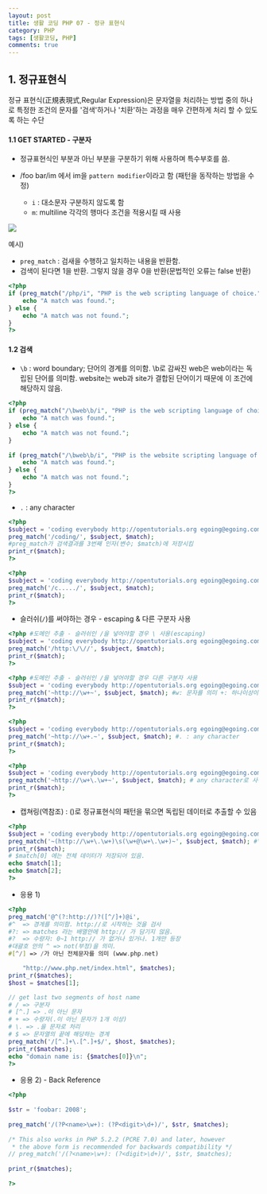 ```yaml
---
layout: post
title: 생활 코딩 PHP 07 - 정규 표현식
category: PHP
tags: [생활코딩, PHP]
comments: true
---
```




## 1. 정규표현식

정규 표현식(正規表現式,Regular Expression)은 문자열을 처리하는 방법 중의 하나로 특정한 조건의 문자를 '검색'하거나 '치환'하는 과정을 매우 간편하게 처리 할 수 있도록 하는 수단

#### 1.1 GET STARTED - 구분자

- 정규표현식인 부분과 아닌 부분을 구분하기 위해 사용하며 특수부호를 씀.

- /foo bar/im 에서 im을 `pattern modifier`이라고 함 (패턴을 동작하는 방법을 수정)
  - `i` : 대소문자 구분하지 않도록 함
  - `m`: multiline 각각의 행마다 조건을 적용시킬 때 사용



![](/img/regex.gif)

예시)

- `preg_match` : 검새을 수행하고 일치하는 내용을 반환함. 
- 검색이 된다면 1을 반환. 그렇지 않을 경우 0을 반환(문법적인 오류는 false 반환)

```php
<?php
if (preg_match("/php/i", "PHP is the web scripting language of choice.")) {
    echo "A match was found.";
} else {
    echo "A match was not found.";
}
?>
```



#### 1.2 검색

- `\b` : word boundary; 단어의 경계를 의미함. \b로 감싸진 web은 web이라는 독립된 단어를 의미함. website는 web과 site가 결합된 단어이기 때문에 이 조건에 해당하지 않음.

```php
<?php
if (preg_match("/\bweb\b/i", "PHP is the web scripting language of choice.")) {
    echo "A match was found.";
} else {
    echo "A match was not found.";
}
 
if (preg_match("/\bweb\b/i", "PHP is the website scripting language of choice.")) {
    echo "A match was found.";
} else {
    echo "A match was not found.";
}
?>
```

- `.` : any character

```php
<?php
$subject = 'coding everybody http://opentutorials.org egoing@egoing.com 010-0000-0000';
preg_match('/coding/', $subject, $match); 
#preg_match가 검색결과를 3번째 인자(변수; $match)에 저장시킴
print_r($match);
?>

<?php
$subject = 'coding everybody http://opentutorials.org egoing@egoing.com 010-0000-0000';
preg_match('/c...../', $subject, $match); 
print_r($match);
?>
```

- 슬러쉬(`/`)를 써야하는 경우 - escaping & 다른 구분자 사용

```php
<?php #도메인 추출 - 슬러쉬인 /을 넣어야할 경우 \ 사용(escaping) 
$subject = 'coding everybody http://opentutorials.org egoing@egoing.com 010-0000-0000';
preg_match('/http:\/\//', $subject, $match); 
print_r($match);
?>

<?php #도메인 추출 - 슬러쉬인 /을 넣어야할 경우 다른 구분자 사용
$subject = 'coding everybody http://opentutorials.org egoing@egoing.com 010-0000-0000';
preg_match('~http://\w+~', $subject, $match); #w: 문자를 의미 +: 하나이상이라는 수량자
print_r($match);
?>

<?php 
$subject = 'coding everybody http://opentutorials.org egoing@egoing.com 010-0000-0000';
preg_match('~http://\w+.~', $subject, $match); #. : any character
print_r($match);
?>

<?php 
$subject = 'coding everybody http://opentutorials.org egoing@egoing.com 010-0000-0000';
preg_match('~http://\w+\.\w+~', $subject, $match); # any character로 사용되지 않도록 escaping 처리 
print_r($match);
?>
```

- 캡쳐링(역참조) : ()로 정규표현식의 패턴을 묶으면 독립된 데이터로 추출할 수 있음

```php
<?php 
$subject = 'coding everybody http://opentutorials.org egoing@egoing.com 010-0000-0000';
preg_match('~(http://\w+\.\w+)\s(\w+@\w+\.\w+)~', $subject, $match); #\s 공백을 의미
print_r($match);
# $match[0] 에는 전체 데이터가 저장되어 있음.
echo $match[1];
echo $match[2];
?>
```

- 응용 1)

```php
<?php
preg_match('@^(?:http://)?([^/]+)@i', 
#^  => 경계를 의미함. http://로 시작하는 것을 검사
#?: => matches 라는 배열안에 http:// 가 담기지 않음.
#?  => 수량자: 0~1 http:// 가 없거나 있거나. 1개만 등장
#대괄호 안의 ^ => not(부정)을 의미.  
#[^/] => /가 아닌 전체문자를 의미 (www.php.net)

    "http://www.php.net/index.html", $matches);
print_r($matches);
$host = $matches[1];

// get last two segments of host name
# / => 구분자 
# [^.] => .이 아닌 문자
# + => 수량자(.이 아닌 문자가 1개 이상)
# \. => .을 문자로 처리
# $ => 문자열의 끝에 해당하는 경계
preg_match('/[^.]+\.[^.]+$/', $host, $matches);
print_r($matches);
echo "domain name is: {$matches[0]}\n";
?>
```

- 응용 2) - Back Reference

```php
<?php
 
$str = 'foobar: 2008';
 
preg_match('/(?P<name>\w+): (?P<digit>\d+)/', $str, $matches);
 
/* This also works in PHP 5.2.2 (PCRE 7.0) and later, however 
 * the above form is recommended for backwards compatibility */
// preg_match('/(?<name>\w+): (?<digit>\d+)/', $str, $matches);
 
print_r($matches);
 
?>
```



 